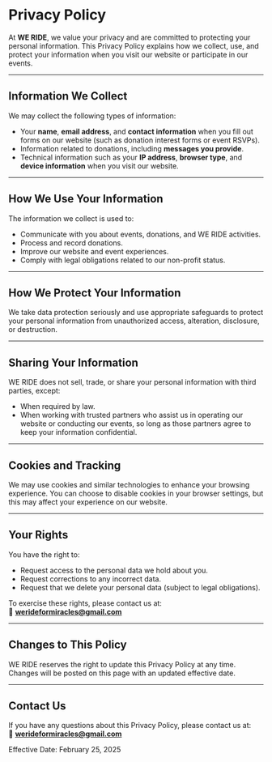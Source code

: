 # Privacy Policy

At **WE RIDE**, we value your privacy and are committed to protecting your personal information. This Privacy Policy explains how we collect, use, and protect your information when you visit our website or participate in our events.

---

## Information We Collect

We may collect the following types of information:

- Your **name**, **email address**, and **contact information** when you fill out forms on our website (such as donation interest forms or event RSVPs).
- Information related to donations, including **messages you provide**.
- Technical information such as your **IP address**, **browser type**, and **device information** when you visit our website.

---

## How We Use Your Information

The information we collect is used to:

- Communicate with you about events, donations, and WE RIDE activities.
- Process and record donations.
- Improve our website and event experiences.
- Comply with legal obligations related to our non-profit status.

---

## How We Protect Your Information

We take data protection seriously and use appropriate safeguards to protect your personal information from unauthorized access, alteration, disclosure, or destruction.

---

## Sharing Your Information

WE RIDE does not sell, trade, or share your personal information with third parties, except:

- When required by law.
- When working with trusted partners who assist us in operating our website or conducting our events, so long as those partners agree to keep your information confidential.

---

## Cookies and Tracking

We may use cookies and similar technologies to enhance your browsing experience. You can choose to disable cookies in your browser settings, but this may affect your experience on our website.

---

## Your Rights

You have the right to:

- Request access to the personal data we hold about you.
- Request corrections to any incorrect data.
- Request that we delete your personal data (subject to legal obligations).

To exercise these rights, please contact us at:  
📧 **werideformiracles@gmail.com**

---

## Changes to This Policy

WE RIDE reserves the right to update this Privacy Policy at any time. Changes will be posted on this page with an updated effective date.

---

## Contact Us

If you have any questions about this Privacy Policy, please contact us at:  
📧 **werideformiracles@gmail.com**

Effective Date: February 25, 2025
